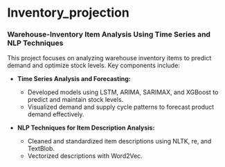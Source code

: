 # Inventory_projection

### Warehouse-Inventory Item Analysis Using Time Series and NLP Techniques
This project focuses on analyzing warehouse inventory items to predict demand and optimize stock levels. Key components include:

- **Time Series Analysis and Forecasting:**
  - Developed models using LSTM, ARIMA, SARIMAX, and XGBoost to predict and maintain stock levels.
  - Visualized demand and supply cycle patterns to forecast product demand effectively.

- **NLP Techniques for Item Description Analysis:**
  - Cleaned and standardized item descriptions using NLTK, re, and TextBlob.
  - Vectorized descriptions with Word2Vec.
